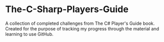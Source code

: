# The-C-Sharp-Players-Guide
A collection of completed challenges from The C# Player's Guide book. Created for the purpose of tracking my progress through the material and learning to use GitHub.
